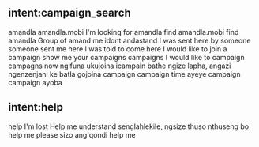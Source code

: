 ## intent:campaign_search
amandla
amandla.mobi
I'm looking for amandla
find amandla.mobi
find amandla
Group of amand me idont andastand
I was sent here by someone
someone sent me here
I was told to come here
I would like to join a campaign
show me your campaigns
campaigns
I would like to campaign
campagns now
ngifuna ukujoina icampain
bathe ngize lapha, angazi ngenzenjani
ke batla gojoina campaign
campaign time
ayeye campaign
campaign ayoba

## intent:help
help
I'm lost
Help me understand
senglahlekile, ngsize
thuso
nthuseng bo
help me please
sizo
ang'qondi
help me
